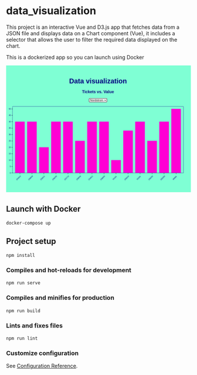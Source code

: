# data_visualization
This project is an interactive Vue and D3.js app that fetches data from a JSON file and displays data on a Chart component (Vue), it includes a selector that allows the user to filter the required data displayed on the chart.

This is a dockerized app so you can launch using Docker

![Data Visualization](src/assets/img/data_visualization_sample.png "Data Visualization")

## Launch with Docker
```shell
docker-compose up
```

## Project setup
```shell
npm install
```

### Compiles and hot-reloads for development
```shell
npm run serve
```

### Compiles and minifies for production
```shell
npm run build
```

### Lints and fixes files
```shell
npm run lint
```

### Customize configuration
See [Configuration Reference](https://cli.vuejs.org/config/).
